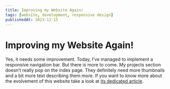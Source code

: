 ```yaml
---
title: Improving my Website Again!
tags: [website, development, responsive design]
publishedAt: 2023-12-15
---
```


# Improving my Website Again!

Yes, it needs some improvement. Today, I’ve managed to implement a responsive navigation bar. But there is more to come. My projects section doesn’t really pop on the index page. They definitely need more thumbnails and a bit more text describing them more. If you want to know more about the evolvement of this website take a look at [its dedicated article](/projects/my-website).
